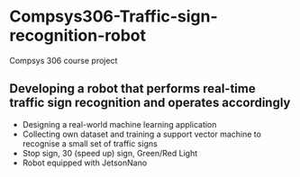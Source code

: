 # Compsys306-Traffic-sign-recognition-robot
Compsys 306 course project 

## Developing a robot that performs real-time traffic sign recognition and operates accordingly
- Designing a real-world machine learning application
- Collecting own dataset and training a support vector machine to recognise a small set of traffic signs
- Stop sign, 30 (speed up) sign, Green/Red Light
- Robot equipped with JetsonNano
